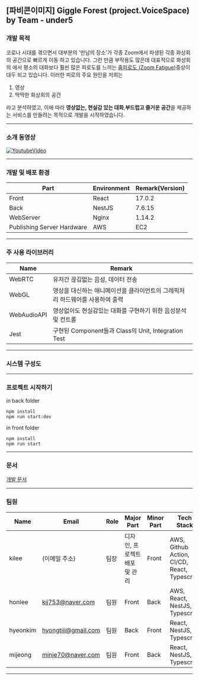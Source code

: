 ## [파비콘이미지] Giggle Forest (project.VoiceSpace) by Team - under5

### 개발 목적

코로나 시대를 겪으면서 대부분의 '만남의 장소'가 각종 Zoom에서 파생된 각종 화상회의 공간으로 빠르게 이동 하고 있습니다. 그런 만큼 부작용도 많은데 대표적으로 화상회의 에서 평소의 대화보다 훨씬 많은 피로도를 느끼는 [줌피로도 (Zoom Fatigue)](https://en.wikipedia.org/wiki/Zoom_fatigue)증상이 대두 되고 있습니다. 이러한 피로의 주요 원인을 저희는

1. 영상
2. 딱딱한 화상회의 공간

라고 분석하였고, 이에 따라 **영상없는, 현실감 있는 대화**,**부드럽고 즐거운 공간**을 제공하는 서비스를 만들려는 목적으로 개발을 시작하였습니다.

---

### 소개 동영상
[![YoutubeVideo](https://img.youtube.com/vi/ZcalOaRKCv8/maxresdefault.jpg)](https://www.youtube.com/embed/ZcalOaRKCv8)

---

### 개발 및 배포 환경

| Part                       | Environment | Remark(Version) |
| -------------------------- | ----------- | --------------- |
| Front                      | React       | 17.0.2          |
| Back                       | NestJS      | 7.6.15          |
| WebServer                  | Nginx       | 1.14.2          |
| Publishing Server Hardware | AWS         | EC2             |

---

### 주 사용 라이브러리

| Name        | Remark                                                                        |
| ----------- | ----------------------------------------------------------------------------- |
| WebRTC      | 유저간 끊김없는 음성, 데이터 전송                                             |
| WebGL       | 영상을 대신하는 애니메이션을 클라이언트의 그레픽처리 하드웨어를 사용하여 출력 |
| WebAudioAPI | 영상없이도 현실감있는 대화를 구현하기 위한 음성분석 및 컨트롤                 |
| Jest        | 구현된 Component들과 Class의 Unit, Integration Test                           |

---

### 시스템 구성도

---

### 프로젝트 시작하기

in back folder

```
npm install
npm run start:dev
```

in front folder

```
npm install
npm run start
```

---

### 문서

[개발 문서](https://voicespaceunder5.github.io/VoiceSpaceDocs)

---

### 팀원

| Name     | Email               | Role | Major Part                    | Minor Part | Tech Stack                                   |
| -------- | ------------------- | ---- | ----------------------------- | ---------- | -------------------------------------------- |
| kilee    | (이메일 주소)       | 팀장 | 디자인, 프로젝트 배포 및 관리 | Front      | AWS, Github Action, CI/CD, React, Typescript |
| honlee   | kij753@naver.com    | 팀원 | Front                         | Back       | AWS, React, NestJS, Typescript               |
| hyeonkim | hyongtiii@gmail.com | 팀원 | Back                          | Front      | React, NestJS, Typescript                    |
| mijeong  | minje70@naver.com   | 팀원 | Front                         | Back       | React, NestJS, Typescript                    |

---
